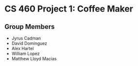 # CS 460 Project 1: Coffee Maker

## Group Members
- Jyrus Cadman
- David Dominguez
- Alex Hartel
- William Lopez
- Matthew Lloyd Macias
